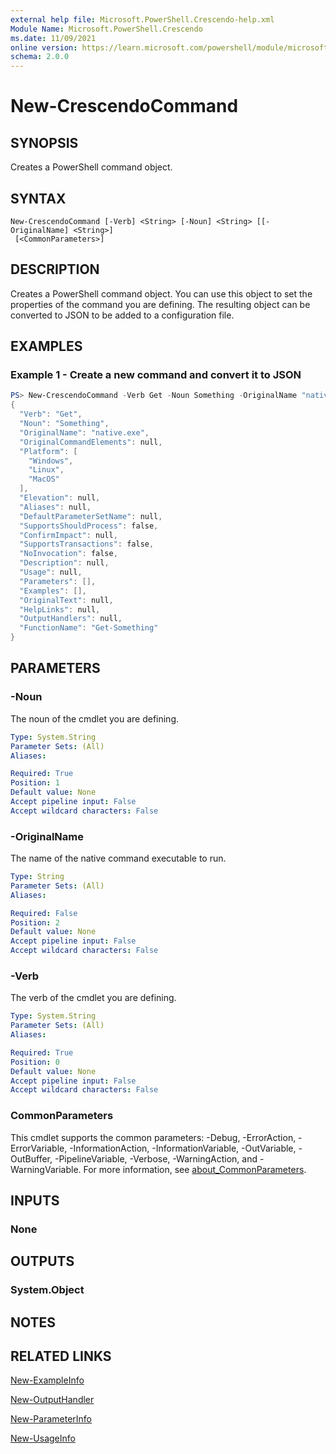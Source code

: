 ```yaml
---
external help file: Microsoft.PowerShell.Crescendo-help.xml
Module Name: Microsoft.PowerShell.Crescendo
ms.date: 11/09/2021
online version: https://learn.microsoft.com/powershell/module/microsoft.powershell.crescendo/new-crescendocommand?view=ps-modules&wt.mc_id=ps-gethelp
schema: 2.0.0
---
```


# New-CrescendoCommand

## SYNOPSIS
Creates a PowerShell command object.

## SYNTAX

```
New-CrescendoCommand [-Verb] <String> [-Noun] <String> [[-OriginalName] <String>]
 [<CommonParameters>]
```

## DESCRIPTION

Creates a PowerShell command object. You can use this object to set the properties of the command
you are defining. The resulting object can be converted to JSON to be added to a configuration file.

## EXAMPLES

### Example 1 - Create a new command and convert it to JSON

```powershell
PS> New-CrescendoCommand -Verb Get -Noun Something -OriginalName "native.exe" | ConvertTo-Json
{
  "Verb": "Get",
  "Noun": "Something",
  "OriginalName": "native.exe",
  "OriginalCommandElements": null,
  "Platform": [
    "Windows",
    "Linux",
    "MacOS"
  ],
  "Elevation": null,
  "Aliases": null,
  "DefaultParameterSetName": null,
  "SupportsShouldProcess": false,
  "ConfirmImpact": null,
  "SupportsTransactions": false,
  "NoInvocation": false,
  "Description": null,
  "Usage": null,
  "Parameters": [],
  "Examples": [],
  "OriginalText": null,
  "HelpLinks": null,
  "OutputHandlers": null,
  "FunctionName": "Get-Something"
}
```

## PARAMETERS

### -Noun

The noun of the cmdlet you are defining.

```yaml
Type: System.String
Parameter Sets: (All)
Aliases:

Required: True
Position: 1
Default value: None
Accept pipeline input: False
Accept wildcard characters: False
```

### -OriginalName

The name of the native command executable to run.

```yaml
Type: String
Parameter Sets: (All)
Aliases:

Required: False
Position: 2
Default value: None
Accept pipeline input: False
Accept wildcard characters: False
```

### -Verb

The verb of the cmdlet you are defining.

```yaml
Type: System.String
Parameter Sets: (All)
Aliases:

Required: True
Position: 0
Default value: None
Accept pipeline input: False
Accept wildcard characters: False
```

### CommonParameters

This cmdlet supports the common parameters: -Debug, -ErrorAction, -ErrorVariable,
-InformationAction, -InformationVariable, -OutVariable, -OutBuffer, -PipelineVariable, -Verbose,
-WarningAction, and -WarningVariable. For more information, see
[about_CommonParameters](http://go.microsoft.com/fwlink/?LinkID=113216).

## INPUTS

### None

## OUTPUTS

### System.Object

## NOTES

## RELATED LINKS

[New-ExampleInfo](New-ExampleInfo.md)

[New-OutputHandler](New-OutputHandler.md)

[New-ParameterInfo](New-ParameterInfo.md)

[New-UsageInfo](New-UsageInfo.md)
